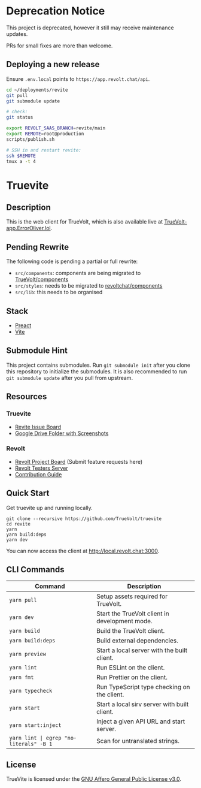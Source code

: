 # Deprecation Notice

This project is deprecated, however it still may receive maintenance updates.

PRs for small fixes are more than welcome.

## Deploying a new release

Ensure `.env.local` points to `https://app.revolt.chat/api`.

```bash
cd ~/deployments/revite
git pull
git submodule update

# check:
git status

export REVOLT_SAAS_BRANCH=revite/main
export REMOTE=root@production
scripts/publish.sh

# SSH in and restart revite:
ssh $REMOTE
tmux a -t 4
```

# Truevite

## Description

This is the web client for TrueVolt, which is also available live at [TrueVolt-app.ErrorOliver.lol](https://TrueVolt-app.ErrorOliver.lol).

## Pending Rewrite

The following code is pending a partial or full rewrite:

-   `src/components`: components are being migrated to [TrueVolt/components](https://github.com/TrueVolt/components)
-   `src/styles`: needs to be migrated to [revoltchat/components](https://github.com/TrueVolt/components)
-   `src/lib`: this needs to be organised

## Stack

-   [Preact](https://preactjs.com/)
-   [Vite](https://vitejs.dev/)

## Submodule Hint

This project contains submodules. Run `git submodule init` after you clone this repository to initialize the submodules.
It is also recommended to run `git submodule update` after you pull from upstream.

## Resources

### Truevite

-   [Revite Issue Board](https://github.com/TrueVolt/revite/issues)
-   [Google Drive Folder with Screenshots](https://drive.google.com/drive/folders/1Ckhl7_9OTTaKzyisrWHzZw1hHj55JwhD)

### Revolt

-   [Revolt Project Board](https://github.com/revoltchat/revolt/discussions) (Submit feature requests here)
-   [Revolt Testers Server](https://app.revolt.chat/invite/Testers)
-   [Contribution Guide](https://developers.revolt.chat/contributing)

## Quick Start

Get truevite up and running locally.

```
git clone --recursive https://github.com/TrueVolt/truevite
cd revite
yarn
yarn build:deps
yarn dev
```

You can now access the client at http://local.revolt.chat:3000.

## CLI Commands

| Command                                 | Description                                  |
| --------------------------------------- | -------------------------------------------- |
| `yarn pull`                             | Setup assets required for TrueVolt.          |
| `yarn dev`                              | Start the TrueVolt client in development mode.|
| `yarn build`                            | Build the TrueVolt client.                   |
| `yarn build:deps`                       | Build external dependencies.                 |
| `yarn preview`                          | Start a local server with the built client.  |
| `yarn lint`                             | Run ESLint on the client.                    |
| `yarn fmt`                              | Run Prettier on the client.                  |
| `yarn typecheck`                        | Run TypeScript type checking on the client.  |
| `yarn start`                            | Start a local sirv server with built client. |
| `yarn start:inject`                     | Inject a given API URL and start server.     |
| `yarn lint \| egrep "no-literals" -B 1` | Scan for untranslated strings.               |

## License

TrueVite is licensed under the [GNU Affero General Public License v3.0](https://github.com/revoltchat/revite/blob/master/LICENSE).
